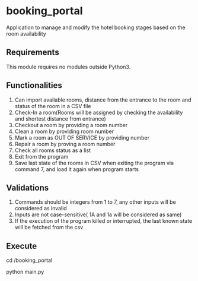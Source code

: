 # booking_portal
Application to manage and modify the hotel booking stages based on the room availability

## Requirements
This module requires no modules outside Python3.

## Functionalities
1) Can import available rooms, distance from the entrance to the room and status of the room in a CSV file
2) Check-In a room(Rooms will be assigned by checking the availability and shortest distance from entrance)
3) Checkout a room by providing a room number
4) Clean a room by providing room number
5) Mark a room as OUT OF SERVICE by providing number
6) Repair a room by proving a room number
7) Check all rooms status as a list
8) Exit from the program
9) Save last state of the rooms in CSV when exiting the program via command 7, and load it again when program starts

## Validations
1) Commands should be integers from 1 to 7, any other inputs will be considered as invalid
2) Inputs are not case-sensitive( 1A and 1a will be considered as same)
3) If the execution of the program killed or interrupted, the last known state will be fetched from the csv

## Execute
cd /booking_portal

python main.py
